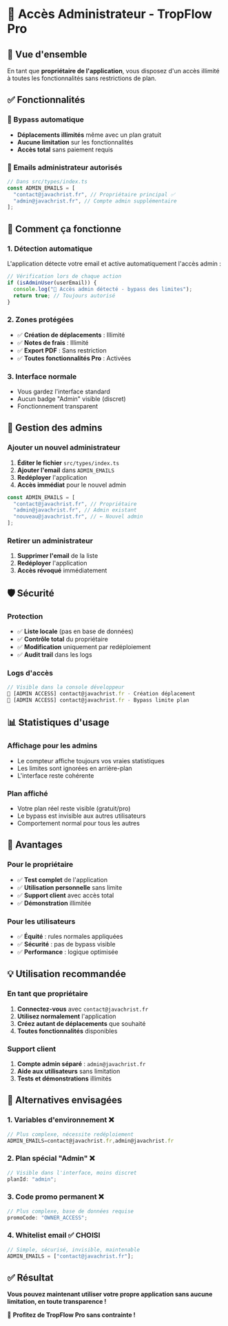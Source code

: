 # 👑 Accès Administrateur - TropFlow Pro

## 🎯 Vue d'ensemble

En tant que **propriétaire de l'application**, vous disposez d'un accès illimité à toutes les fonctionnalités sans restrictions de plan.

## ✅ Fonctionnalités

### **🔑 Bypass automatique**

- **Déplacements illimités** même avec un plan gratuit
- **Aucune limitation** sur les fonctionnalités
- **Accès total** sans paiement requis

### **📧 Emails administrateur autorisés**

```javascript
// Dans src/types/index.ts
const ADMIN_EMAILS = [
  "contact@javachrist.fr", // Propriétaire principal ✅
  "admin@javachrist.fr", // Compte admin supplémentaire
];
```

## 🚀 Comment ça fonctionne

### **1. Détection automatique**

L'application détecte votre email et active automatiquement l'accès admin :

```javascript
// Vérification lors de chaque action
if (isAdminUser(userEmail)) {
  console.log("👑 Accès admin détecté - bypass des limites");
  return true; // Toujours autorisé
}
```

### **2. Zones protégées**

- ✅ **Création de déplacements** : Illimité
- ✅ **Notes de frais** : Illimité
- ✅ **Export PDF** : Sans restriction
- ✅ **Toutes fonctionnalités Pro** : Activées

### **3. Interface normale**

- Vous gardez l'interface standard
- Aucun badge "Admin" visible (discret)
- Fonctionnement transparent

## 🔧 Gestion des admins

### **Ajouter un nouvel administrateur**

1. **Éditer le fichier** `src/types/index.ts`
2. **Ajouter l'email** dans `ADMIN_EMAILS`
3. **Redéployer** l'application
4. **Accès immédiat** pour le nouvel admin

```javascript
const ADMIN_EMAILS = [
  "contact@javachrist.fr", // Propriétaire
  "admin@javachrist.fr", // Admin existant
  "nouveau@javachrist.fr", // ← Nouvel admin
];
```

### **Retirer un administrateur**

1. **Supprimer l'email** de la liste
2. **Redéployer** l'application
3. **Accès révoqué** immédiatement

## 🛡️ Sécurité

### **Protection**

- ✅ **Liste locale** (pas en base de données)
- ✅ **Contrôle total** du propriétaire
- ✅ **Modification** uniquement par redéploiement
- ✅ **Audit trail** dans les logs

### **Logs d'accès**

```javascript
// Visible dans la console développeur
👑 [ADMIN ACCESS] contact@javachrist.fr - Création déplacement
👑 [ADMIN ACCESS] contact@javachrist.fr - Bypass limite plan
```

## 📊 Statistiques d'usage

### **Affichage pour les admins**

- Le compteur affiche toujours vos vraies statistiques
- Les limites sont ignorées en arrière-plan
- L'interface reste cohérente

### **Plan affiché**

- Votre plan réel reste visible (gratuit/pro)
- Le bypass est invisible aux autres utilisateurs
- Comportement normal pour tous les autres

## 🎯 Avantages

### **Pour le propriétaire**

- ✅ **Test complet** de l'application
- ✅ **Utilisation personnelle** sans limite
- ✅ **Support client** avec accès total
- ✅ **Démonstration** illimitée

### **Pour les utilisateurs**

- ✅ **Équité** : rules normales appliquées
- ✅ **Sécurité** : pas de bypass visible
- ✅ **Performance** : logique optimisée

## 💡 Utilisation recommandée

### **En tant que propriétaire**

1. **Connectez-vous** avec `contact@javachrist.fr`
2. **Utilisez normalement** l'application
3. **Créez autant de déplacements** que souhaité
4. **Toutes fonctionnalités** disponibles

### **Support client**

1. **Compte admin séparé** : `admin@javachrist.fr`
2. **Aide aux utilisateurs** sans limitation
3. **Tests et démonstrations** illimités

## 🔄 Alternatives envisagées

### **1. Variables d'environnement** ❌

```javascript
// Plus complexe, nécessite redéploiement
ADMIN_EMAILS=contact@javachrist.fr,admin@javachrist.fr
```

### **2. Plan spécial "Admin"** ❌

```javascript
// Visible dans l'interface, moins discret
planId: "admin";
```

### **3. Code promo permanent** ❌

```javascript
// Plus complexe, base de données requise
promoCode: "OWNER_ACCESS";
```

### **4. Whitelist email** ✅ **CHOISI**

```javascript
// Simple, sécurisé, invisible, maintenable
ADMIN_EMAILS = ["contact@javachrist.fr"];
```

## ✅ Résultat

**Vous pouvez maintenant utiliser votre propre application sans aucune limitation, en toute transparence !**

🎉 **Profitez de TropFlow Pro sans contrainte !**
 